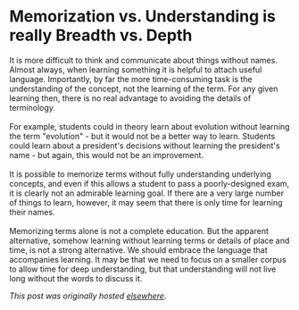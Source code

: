 # Memorization vs. Understanding is really Breadth vs. Depth

<p>It is more difficult to think and communicate about things without names. Almost always, when learning something it is helpful to attach useful language. Importantly, by far the more time-consuming task is the understanding of the concept, not the learning of the term. For any given learning then, there is no real advantage to avoiding the details of terminology.<br><br>For example, students could in theory learn about evolution without learning the term "evolution" - but it would not be a better way to learn. Students could learn about a president's decisions without learning the president's name - but again, this would not be an improvement.<br><br>It is possible to memorize terms without fully understanding underlying concepts, and even if this allows a student to pass a poorly-designed exam, it is clearly not an admirable learning goal. If there are a very large number of things to learn, however, it may seem that there is only time for learning their names.<br><br>Memorizing terms alone is not a complete education. But the apparent alternative, somehow learning without learning terms or details of place and time, is not a strong alternative. We should embrace the language that accompanies learning. It may be that we need to focus on a smaller corpus to allow time for deep understanding, but that understanding will not live long without the words to discuss it.</p>


*This post was originally hosted [elsewhere](http://planspace.blogspot.com/2012/08/memorization-vs-understanding-is-really.html).*

